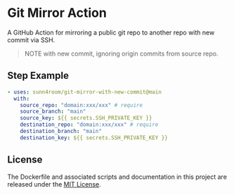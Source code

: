# Git Mirror Action

A GitHub Action for mirroring a public git repo to another repo with new commit via SSH.

> NOTE with new commit, ignoring origin commits from source repo.

## Step Example

```yml
- uses: sunn4room/git-mirror-with-new-commit@main
  with:
    source_repo: "domain:xxx/xxx" # require
    source_branch: "main"
    source_key: ${{ secrets.SSH_PRIVATE_KEY }}
    destination_repo: "domain:xxx/xxx" # require
    destination_branch: "main"
    destination_key: ${{ secrets.SSH_PRIVATE_KEY }}
```

## License

The Dockerfile and associated scripts and documentation in this project are released under the [MIT License](LICENSE).
